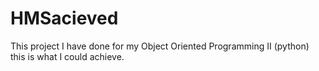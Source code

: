 # HMSacieved
This project I have done for my Object Oriented Programming II (python) this is what I could achieve.
